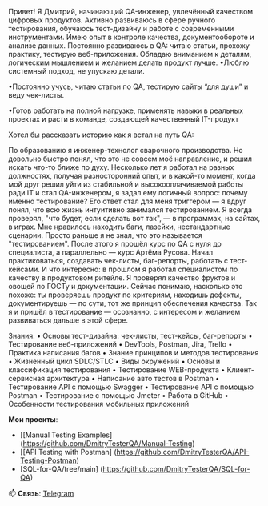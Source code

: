 Привет! Я Дмитрий, начинающий QA-инженер, увлечённый качеством
цифровых продуктов. Активно развиваюсь в
сфере ручного тестирования, обучаюсь
тест-дизайну и работе с современными
инструментами. Имею опыт в контроле качества,
документообороте и анализе данных. Постоянно развиваюсь в QA: читаю статьи, прохожу практику, тестирую веб-приложения. Обладаю вниманием к деталям, логическим мышлением и желанием делать продукт лучше. 
•Люблю системный подход, не
упускаю детали.

•Постоянно учусь, читаю статьи по QA, тестирую сайты
“для души” и веду чек-листы.

•Готов работать на полной нагрузке,
применять навыки в реальных
проектах и расти в команде,
создающей качественный
IT-продукт

Хотел бы рассказать историю как я встал на путь QA:

По образованию я инженер-технолог сварочного производства. Но довольно быстро понял, что это не совсем моё направление, и решил искать что-то ближе по духу.
Несколько лет я работал на разных должностях, получая разносторонний опыт, и в какой-то момент, когда мой друг решил уйти из стабильной и высокооплачиваемой работы ради IT и стал QA-инженером, я задал ему логичный вопрос: почему именно тестирование?
Его ответ стал для меня триггером — я вдруг понял, что всю жизнь интуитивно занимался тестированием. Я всегда проверял, "что будет, если сделать вот так", — в программах, на сайтах, в играх. Мне нравилось находить баги, лазейки, нестандартные сценарии. Просто раньше я не знал, что это называется "тестированием".
После этого я прошёл курс по QA с нуля до специалиста, а параллельно — курс Артёма Русова. Начал практиковаться, создавать чек-листы, баг-репорты, работать с тест-кейсами.
И что интересно: в прошлом я работал специалистом по качеству в продуктовом ритейле. Я проверял качество фруктов и овощей по ГОСТу и документации. Сейчас понимаю, насколько это похоже: ты проверяешь продукт по критериям, находишь дефекты, документируешь — по сути, тот же принцип обеспечения качества.
Так я и пришёл в тестирование — осознанно, с интересом и желанием развиваться дальше в этой сфере.

Знания:
• Основы тест-дизайна: чек-листы, тест-кейсы,
баг-репорты
• Тестирование веб-приложений
• DevTools, Postman, Jira, Trello
• Практика написания багов
• Знание принципов и методов тестирования
• Жизненный цикл SDLC/STLC
• Виды окружений
• Основы и классификация тестирования
• Тестирование WEB-продукта
• Клиент-сервисная архитектура
• Написание авто тестов в Postman
• Тестирование API с помощью Swagger
• Тестирование API с помощью Postman
• Тестирование с помощью Jmeter
• Работа в GitHub
• Особенности тестирования мобильных приложений

**Мои проекты**:  
- [[Manual Testing Examples] (https://github.com/DmitryTesterQA/Manual-Testing)  
- [[API Testing with Postman] (https://github.com/DmitryTesterQA/API-Testing-Postman)
- [SQL-for-QA/tree/main] (https://github.com/DmitryTesterQA/SQL-for-QA)

📫 **Связь**: [Telegram](@dnvvs)

